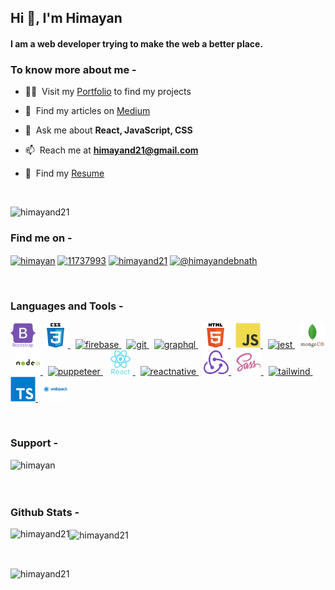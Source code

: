 <h2 align="left">Hi 👋, I'm Himayan</h1>
<h4 align="left">I am a web developer trying to make the web a better place.</h3>

<h3 align="left">To know more about me -</h3>

- 👨‍💻 &nbsp;Visit my [Portfolio](https://himayan-portfolio.netlify.app) to find my projects

- 📝 &nbsp;Find my articles on [Medium](https://medium.com/@himayandebnath)

- 💬 &nbsp;Ask me about **React, JavaScript, CSS**

- 📫 &nbsp;Reach me at **himayand21@gmail.com**

- 📄 &nbsp;Find my [Resume](https://drive.google.com/drive/folders/1KTmvnSH0dSWGd2nM8MxFMBU2iRBD3LYx)

<br />

<p align="left">
  <img src="https://komarev.com/ghpvc/?username=himayand21&label=Profile%20views&color=0e75b6&style=flat" alt="himayand21" />
</p>

<h3 align="left">Find me on -</h3>
<p align="left">
<a href="https://linkedin.com/in/himayan" target="blank"><img align="center" src="https://raw.githubusercontent.com/rahuldkjain/github-profile-readme-generator/master/src/images/icons/Social/linked-in-alt.svg" alt="himayan" height="30" width="40" /></a>
<a href="https://stackoverflow.com/users/11737993" target="blank"><img align="center" src="https://raw.githubusercontent.com/rahuldkjain/github-profile-readme-generator/master/src/images/icons/Social/stack-overflow.svg" alt="11737993" height="30" width="40" /></a>
<a href="https://codesandbox.com/himayand21" target="blank"><img align="center" src="https://raw.githubusercontent.com/rahuldkjain/github-profile-readme-generator/master/src/images/icons/Social/codesandbox.svg" alt="himayand21" height="30" width="40" /></a>
<a href="https://medium.com/@himayandebnath" target="blank"><img align="center" src="https://raw.githubusercontent.com/rahuldkjain/github-profile-readme-generator/master/src/images/icons/Social/medium.svg" alt="@himayandebnath" height="30" width="40" /></a>
</p>
<br />
<h3 align="left">Languages and Tools -</h3>
<p align="left">
  <a href="https://getbootstrap.com" target="_blank" rel="noreferrer"> <img src="https://raw.githubusercontent.com/devicons/devicon/master/icons/bootstrap/bootstrap-plain-wordmark.svg" alt="bootstrap" width="40" height="40"/></a>
  &nbsp;
  <a href="https://www.w3schools.com/css/" target="_blank" rel="noreferrer"> <img src="https://raw.githubusercontent.com/devicons/devicon/master/icons/css3/css3-original-wordmark.svg" alt="css3" width="40" height="40"/> </a>
  &nbsp;
  <a href="https://firebase.google.com/" target="_blank" rel="noreferrer"> <img src="https://www.vectorlogo.zone/logos/firebase/firebase-icon.svg" alt="firebase" width="40" height="40"/> </a>
  &nbsp;
  <a href="https://git-scm.com/" target="_blank" rel="noreferrer"> <img src="https://www.vectorlogo.zone/logos/git-scm/git-scm-icon.svg" alt="git" width="40" height="40"/> </a>
  &nbsp;
  <a href="https://graphql.org" target="_blank" rel="noreferrer"> <img src="https://www.vectorlogo.zone/logos/graphql/graphql-icon.svg" alt="graphql" width="40" height="40"/> </a>
  &nbsp;
  <a href="https://www.w3.org/html/" target="_blank" rel="noreferrer"> <img src="https://raw.githubusercontent.com/devicons/devicon/master/icons/html5/html5-original-wordmark.svg" alt="html5" width="40" height="40"/> </a>
  &nbsp;
  <a href="https://developer.mozilla.org/en-US/docs/Web/JavaScript" target="_blank" rel="noreferrer"> <img src="https://raw.githubusercontent.com/devicons/devicon/master/icons/javascript/javascript-original.svg" alt="javascript" width="40" height="40"/> </a>
  &nbsp;
  <a href="https://jestjs.io" target="_blank" rel="noreferrer"> <img src="https://www.vectorlogo.zone/logos/jestjsio/jestjsio-icon.svg" alt="jest" width="40" height="40"/> </a>
  &nbsp;
  <a href="https://www.mongodb.com/" target="_blank" rel="noreferrer"> <img src="https://raw.githubusercontent.com/devicons/devicon/master/icons/mongodb/mongodb-original-wordmark.svg" alt="mongodb" width="40" height="40"/> </a>
  &nbsp;
  <a href="https://nodejs.org" target="_blank" rel="noreferrer"> <img src="https://raw.githubusercontent.com/devicons/devicon/master/icons/nodejs/nodejs-original-wordmark.svg" alt="nodejs" width="40" height="40"/> </a>
  &nbsp;
  <a href="https://github.com/puppeteer/puppeteer" target="_blank" rel="noreferrer"> <img src="https://www.vectorlogo.zone/logos/pptrdev/pptrdev-official.svg" alt="puppeteer" width="40" height="40"/> </a>
  &nbsp;
  <a href="https://reactjs.org/" target="_blank" rel="noreferrer"> <img src="https://raw.githubusercontent.com/devicons/devicon/master/icons/react/react-original-wordmark.svg" alt="react" width="40" height="40"/> </a>
  &nbsp;
  <a href="https://reactnative.dev/" target="_blank" rel="noreferrer"> <img src="https://reactnative.dev/img/header_logo.svg" alt="reactnative" width="40" height="40"/> </a>
  &nbsp;
  <a href="https://redux.js.org" target="_blank" rel="noreferrer"> <img src="https://raw.githubusercontent.com/devicons/devicon/master/icons/redux/redux-original.svg" alt="redux" width="40" height="40"/> </a>
  &nbsp;
  <a href="https://sass-lang.com" target="_blank" rel="noreferrer"> <img src="https://raw.githubusercontent.com/devicons/devicon/master/icons/sass/sass-original.svg" alt="sass" width="40" height="40"/> </a>
  &nbsp;
  <a href="https://tailwindcss.com/" target="_blank" rel="noreferrer"> <img src="https://www.vectorlogo.zone/logos/tailwindcss/tailwindcss-icon.svg" alt="tailwind" width="40" height="40"/> </a>
  &nbsp;
  <a href="https://www.typescriptlang.org/" target="_blank" rel="noreferrer"> <img src="https://raw.githubusercontent.com/devicons/devicon/master/icons/typescript/typescript-original.svg" alt="typescript" width="40" height="40"/> </a>
  &nbsp;
  <a href="https://webpack.js.org" target="_blank" rel="noreferrer"> <img src="https://raw.githubusercontent.com/devicons/devicon/d00d0969292a6569d45b06d3f350f463a0107b0d/icons/webpack/webpack-original-wordmark.svg" alt="webpack" width="40" height="40"/> </a>
</p>

<br />

<h3 align="left">Support -</h3>
<p align="left">
  <a href="https://www.buymeacoffee.com/himayan">
    <img align="left" src="https://cdn.buymeacoffee.com/buttons/v2/default-yellow.png" height="50" width="210" alt="himayan" />
  </a>
</p>

<br />
<br />
<br />

<h3 align="left">Github Stats -</h3>
<p><img align="left" src="https://github-readme-streak-stats.herokuapp.com/?user=himayand21&" alt="himayand21" /></p>
<p><img align="center" src="https://github-readme-stats.vercel.app/api/top-langs?username=himayand21&show_icons=true&locale=en&layout=compact" alt="himayand21" /></p>
<br />
<p><img align="left" src="https://github-readme-stats.vercel.app/api?username=himayand21&show_icons=true&locale=en" alt="himayand21" /></p>
